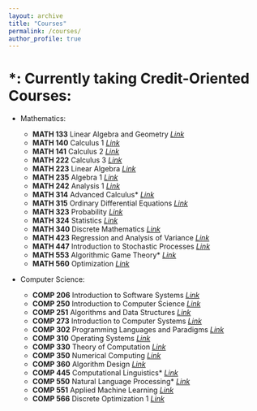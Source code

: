 ```yaml
---
layout: archive
title: "Courses"
permalink: /courses/
author_profile: true
---
```

\*: Currently taking
Credit-Oriented Courses:
======
- Mathematics:
  - **MATH 133** Linear Algebra and Geometry [*Link*](https://www.mcgill.ca/study/2019-2020/courses/math-133)
  - **MATH 140** Calculus 1 [*Link*](https://www.mcgill.ca/study/2019-2020/courses/math-140)
  - **MATH 141** Calculus 2 [*Link*](https://www.mcgill.ca/study/2019-2020/courses/math-141)
  - **MATH 222** Calculus 3 [*Link*](https://www.mcgill.ca/study/2019-2020/courses/math-222)
  - **MATH 223** Linear Algebra [*Link*](https://www.mcgill.ca/study/2019-2020/courses/math-223)
  - **MATH 235** Algebra 1 [*Link*](https://www.mcgill.ca/study/2019-2020/courses/math-235)
  - **MATH 242** Analysis 1 [*Link*](https://www.mcgill.ca/study/2019-2020/courses/math-242)
  - **MATH 314** Advanced Calculus\* [*Link*](https://www.mcgill.ca/study/2019-2020/courses/math-314)
  - **MATH 315** Ordinary Differential Equations [*Link*](https://www.mcgill.ca/study/2019-2020/courses/math-315)
  - **MATH 323** Probability [*Link*](https://www.mcgill.ca/study/2019-2020/courses/math-323)
  - **MATH 324** Statistics [*Link*](https://www.mcgill.ca/study/2019-2020/courses/math-324)
  - **MATH 340** Discrete Mathematics [*Link*](https://www.mcgill.ca/study/2019-2020/courses/math-340)
  - **MATH 423** Regression and Analysis of Variance [*Link*](https://www.mcgill.ca/study/2019-2020/courses/math-423)
  - **MATH 447** Introduction to Stochastic Processes [*Link*](https://www.mcgill.ca/study/2019-2020/courses/math-447)
  - **MATH 553** Algorithmic Game Theory\* [*Link*](https://www.mcgill.ca/study/2019-2020/courses/math-553)
  - **MATH 560** Optimization [*Link*](https://www.mcgill.ca/study/2019-2020/courses/math-560)

- Computer Science:
  - **COMP 206** Introduction to Software Systems [*Link*](https://www.mcgill.ca/study/2019-2020/courses/comp-206)
  - **COMP 250** Introduction to Computer Science [*Link*](https://www.mcgill.ca/study/2019-2020/courses/comp-250)
  - **COMP 251** Algorithms and Data Structures [*Link*](https://www.mcgill.ca/study/2019-2020/courses/comp-251)
  - **COMP 273** Introduction to Computer Systems [*Link*](https://www.mcgill.ca/study/2019-2020/courses/comp-273)
  - **COMP 302** Programming Languages and Paradigms [*Link*](https://www.mcgill.ca/study/2019-2020/courses/comp-302)
  - **COMP 310** Operating Systems [*Link*](https://www.mcgill.ca/study/2019-2020/courses/comp-310)
  - **COMP 330** Theory of Computation [*Link*](https://www.mcgill.ca/study/2019-2020/courses/comp-330)
  - **COMP 350** Numerical Computing [*Link*](https://www.mcgill.ca/study/2019-2020/courses/comp-350)
  - **COMP 360** Algorithm Design [*Link*](https://www.mcgill.ca/study/2019-2020/courses/comp-360)
  - **COMP 445** Computational Linguistics\* [*Link*](https://www.mcgill.ca/study/2019-2020/courses/comp-445)
  - **COMP 550** Natural Language Processing\* [*Link*](https://www.mcgill.ca/study/2019-2020/courses/comp-550)
  - **COMP 551** Applied Machine Learning [*Link*](https://www.mcgill.ca/study/2019-2020/courses/comp-551)
  - **COMP 566** Discrete Optimization 1 [*Link*](https://www.mcgill.ca/study/2019-2020/courses/comp-566)
